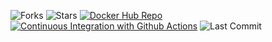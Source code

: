 ![Forks](https://img.shields.io/github/forks/alanabarbosa/spring-boot-with-docker)
![Stars](https://img.shields.io/github/stars/alanabarbosa/spring-boot-with-docker)
[![Docker Hub Repo](https://img.shields.io/docker/pulls/leandrocgsi/rest-with-spring-boot-erudio.svg)](https://hub.docker.com/repository/docker/alanabarbosa/rest-with-spring-boot)
[![Continuous Integration with Github Actions](https://github.com/alanabarbosa/spring-boot-with-docker/actions/workflows/continuous-integration.yml/badge.svg)](https://github.com/alanabarbosa/spring-boot-with-docker/actions/workflows/continuous-integration.yml)
![Last Commit](https://img.shields.io/github/last-commit/alanabarbosa/spring-boot-with-docker)
